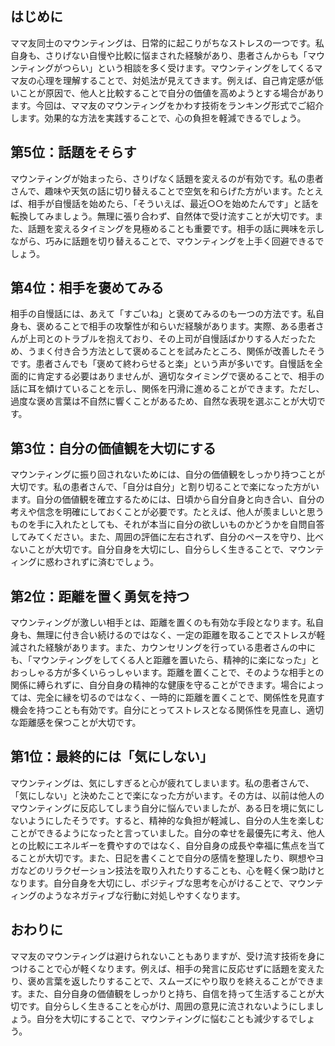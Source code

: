 ## はじめに
ママ友同士のマウンティングは、日常的に起こりがちなストレスの一つです。私自身も、さりげない自慢や比較に悩まされた経験があり、患者さんからも「マウンティングがつらい」という相談を多く受けます。マウンティングをしてくるママ友の心理を理解することで、対処法が見えてきます。例えば、自己肯定感が低いことが原因で、他人と比較することで自分の価値を高めようとする場合があります。今回は、ママ友のマウンティングをかわす技術をランキング形式でご紹介します。効果的な方法を実践することで、心の負担を軽減できるでしょう。
## 第5位：話題をそらす
マウンティングが始まったら、さりげなく話題を変えるのが有効です。私の患者さんで、趣味や天気の話に切り替えることで空気を和らげた方がいます。たとえば、相手が自慢話を始めたら、「そういえば、最近○○を始めたんです」と話を転換してみましょう。無理に張り合わず、自然体で受け流すことが大切です。また、話題を変えるタイミングを見極めることも重要です。相手の話に興味を示しながら、巧みに話題を切り替えることで、マウンティングを上手く回避できるでしょう。
## 第4位：相手を褒めてみる
相手の自慢話には、あえて「すごいね」と褒めてみるのも一つの方法です。私自身も、褒めることで相手の攻撃性が和らいだ経験があります。実際、ある患者さんが上司とのトラブルを抱えており、その上司が自慢話ばかりする人だったため、うまく付き合う方法として褒めることを試みたところ、関係が改善したそうです。患者さんでも「褒めて終わらせると楽」という声が多いです。自慢話を全面的に肯定する必要はありませんが、適切なタイミングで褒めることで、相手の話に耳を傾けていることを示し、関係を円滑に進めることができます。ただし、過度な褒め言葉は不自然に響くことがあるため、自然な表現を選ぶことが大切です。
## 第3位：自分の価値観を大切にする
マウンティングに振り回されないためには、自分の価値観をしっかり持つことが大切です。私の患者さんで、「自分は自分」と割り切ることで楽になった方がいます。自分の価値観を確立するためには、日頃から自分自身と向き合い、自分の考えや信念を明確にしておくことが必要です。たとえば、他人が羨ましいと思うものを手に入れたとしても、それが本当に自分の欲しいものかどうかを自問自答してみてください。また、周囲の評価に左右されず、自分のペースを守り、比べないことが大切です。自分自身を大切にし、自分らしく生きることで、マウンティングに惑わされずに済むでしょう。
## 第2位：距離を置く勇気を持つ
マウンティングが激しい相手とは、距離を置くのも有効な手段となります。私自身も、無理に付き合い続けるのではなく、一定の距離を取ることでストレスが軽減された経験があります。また、カウンセリングを行っている患者さんの中にも、「マウンティングをしてくる人と距離を置いたら、精神的に楽になった」とおっしゃる方が多くいらっしゃいます。距離を置くことで、そのような相手との関係に縛られずに、自分自身の精神的な健康を守ることができます。場合によっては、完全に縁を切るのではなく、一時的に距離を置くことで、関係性を見直す機会を持つことも有効です。自分にとってストレスとなる関係性を見直し、適切な距離感を保つことが大切です。
## 第1位：最終的には「気にしない」
マウンティングは、気にしすぎると心が疲れてしまいます。私の患者さんで、「気にしない」と決めたことで楽になった方がいます。その方は、以前は他人のマウンティングに反応してしまう自分に悩んでいましたが、ある日を境に気にしないようにしたそうです。すると、精神的な負担が軽減し、自分の人生を楽しむことができるようになったと言っていました。自分の幸せを最優先に考え、他人との比較にエネルギーを費やすのではなく、自分自身の成長や幸福に焦点を当てることが大切です。また、日記を書くことで自分の感情を整理したり、瞑想やヨガなどのリラクゼーション技法を取り入れたりすることも、心を軽く保つ助けとなります。自分自身を大切にし、ポジティブな思考を心がけることで、マウンティングのようなネガティブな行動に対処しやすくなります。
## おわりに
ママ友のマウンティングは避けられないこともありますが、受け流す技術を身につけることで心が軽くなります。例えば、相手の発言に反応せずに話題を変えたり、褒め言葉を返したりすることで、スムーズにやり取りを終えることができます。また、自分自身の価値観をしっかりと持ち、自信を持って生活することが大切です。自分らしく生きることを心がけ、周囲の意見に流されないようにしましょう。自分を大切にすることで、マウンティングに悩むことも減少するでしょう。
